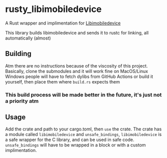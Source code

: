 # rusty_libimobiledevice
A Rust wrapper and implimentation for [Libimobiledevice](https://github.com/libimobiledevice/libimobiledevice)

This library builds libimobiledevice and sends it to rustc for linking, all automatically (almost)

## Building
Atm there are no instructions because of the viscosity of this project. 
Basically, clone the submodules and it will work fine on MacOS/Linux
Windows people will have to fetch dylibs from GitHub Actions or build it yourself, then place them where ``build.rs`` expects them

### **This build process will be made better in the future, it's just not a priority atm**

## Usage
Add the crate and path to your cargo.toml, then ``use`` the crate.
The crate has a module called ``libimobiledevice`` and ``unsafe_bindings``, ``libimobiledevice`` is a safe wrapper for the C library, and can be used in safe code.
``unsafe_bindings`` will have to be wrapped in a block or with a custom implimentation.
